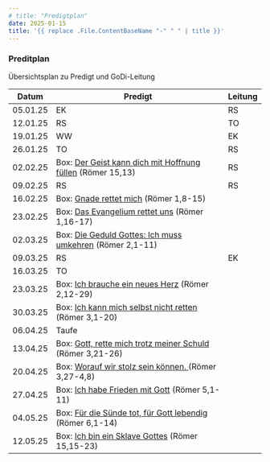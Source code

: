 ```yaml
---
# title: "Predigtplan"
date: 2025-01-15
title: '{{ replace .File.ContentBaseName "-" " " | title }}'
---
```


### Preditplan

Übersichtsplan zu Predigt und GoDi-Leitung

| Datum    | Predigt    | Leitung |
| -------- | ---------- | ------- |
| 05.01.25 | EK         | RS      |
| 12.01.25 | RS         | TO      |
| 19.01.25 | WW         | EK      |
| 26.01.25 | TO         | RS      |
| 02.02.25 | Box: [Der Geist kann dich mit Hoffnung füllen](https://fkgw.de/sermons/der-geist-kann-dich-mit-hoffnung-fuellen/) (Römer 15,13) |  RS       |
| 09.02.25 | RS | RS       |
| 16.02.25 | Box: [Gnade rettet mich](https://fkgw.de/sermons/gnade-rettet-mich-das-evangelium-muss-verkuendigt-werden/) (Römer 1,8-15) |         |
| 23.02.25 | Box: [Das Evangelium rettet uns](https://fkgw.de/sermons/das-evangelium-rettet-uns/) (Römer 1,16-17)|         |
| 02.03.25 | Box: [Die Geduld Gottes: Ich muss umkehren](https://fkgw.de/sermons/die-geduld-gottes-ich-muss-umkehren/) (Römer 2,1-11)|         |
| 09.03.25 | RS        | EK        |
| 16.03.25 | TO           |         |
| 23.03.25 | Box: [Ich brauche ein neues Herz](https://fkgw.de/sermons/ich-brauche-ein-neues-herz/) (Römer 2,12-29)        |         |
| 30.03.25 | Box: [Ich kann mich selbst nicht retten](https://fkgw.de/sermons/ich-kann-mich-nicht-selbst-retten/) (Römer 3,1-20)         |         |
| 06.04.25 | Taufe           |         |
| 13.04.25 | Box: [Gott, rette mich trotz meiner Schuld](https://fkgw.de/sermons/gott-rette-mich-trotz-meiner-schuld/) (Römer 3,21-26)          |         |
| 20.04.25 | Box: [Worauf wir stolz sein können. ](https://fkgw.de/sermons/worauf-wir-stolz-sein-koennen/) (Römer 3,27-4,8)          |         |
| 27.04.25 | Box: [Ich habe Frieden mit Gott](https://fkgw.de/sermons/ich-habe-frieden-mit-gott/) (Römer 5,1-11)         |         |
| 04.05.25 | Box: [Für die Sünde tot, für Gott lebendig](https://fkgw.de/sermons/fuer-die-suende-tot-fuer-gott-lebendig/) (Römer 6,1-14) | |
| 12.05.25 | Box: [Ich bin ein Sklave Gottes](https://fkgw.de/sermons/ich-bin-ein-sklave-gottes/)  (Römer 15,15-23)         |         |

